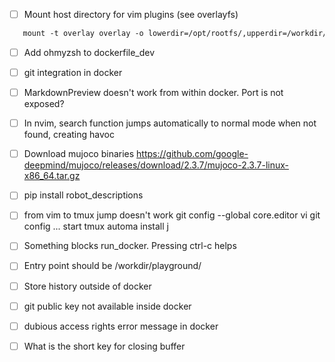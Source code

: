 - [ ] Mount host directory for vim plugins (see overlayfs)
```dockerfile
   mount -t overlay overlay -o lowerdir=/opt/rootfs/,upperdir=/workdir/armchroot-upper/,workdir=/workdir/armchroot-work/ /workdir/armchroot
```

- [ ] Add ohmyzsh to dockerfile_dev
- [ ] git integration in docker
- [ ] MarkdownPreview doesn't work from within docker. Port is not exposed?
- [ ] In nvim, search function jumps automatically to normal mode when not found, creating havoc
- [ ] Download mujoco binaries https://github.com/google-deepmind/mujoco/releases/download/2.3.7/mujoco-2.3.7-linux-x86_64.tar.gz
- [ ] pip install robot_descriptions
- [ ] from vim to tmux jump doesn't work
git config --global core.editor vi
git config ...
start tmux automa
install j

- [ ] Something blocks run_docker. Pressing ctrl-c helps
- [ ] Entry point should be /workdir/playground/
- [ ] Store history outside of docker
- [ ] git public key not available inside docker
- [ ] dubious access rights error message in docker
- [ ] What is the short key for closing buffer
